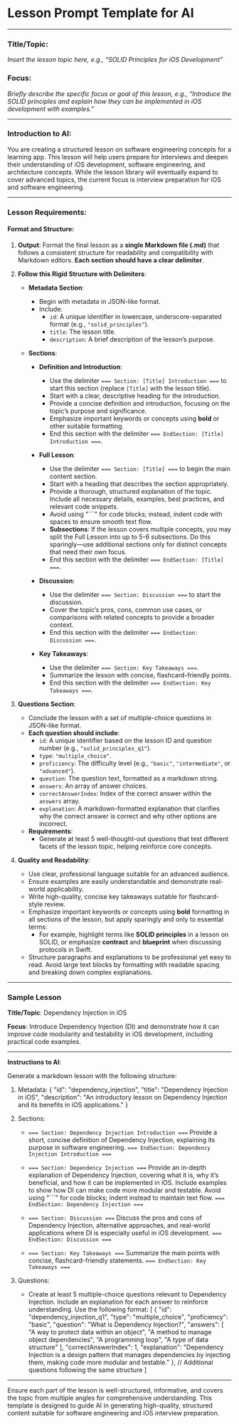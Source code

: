 # Lesson Prompt Template for AI

---

### Title/Topic:
*Insert the lesson topic here, e.g., “SOLID Principles for iOS Development”*

### Focus:
*Briefly describe the specific focus or goal of this lesson, e.g., “Introduce the SOLID principles and explain how they can be implemented in iOS development with examples.”*

---

### Introduction to AI:

You are creating a structured lesson on software engineering concepts for a learning app. This lesson will help users prepare for interviews and deepen their understanding of iOS development, software engineering, and architecture concepts. While the lesson library will eventually expand to cover advanced topics, the current focus is interview preparation for iOS and software engineering.

---

### Lesson Requirements:

#### Format and Structure:

1. **Output**: Format the final lesson as a **single Markdown file (.md)** that follows a consistent structure for readability and compatibility with Markdown editors. **Each section should have a clear delimiter**.

2. **Follow this Rigid Structure with Delimiters**:

   - **Metadata Section**:
     - Begin with metadata in JSON-like format.
     - Include:
        - `id`: A unique identifier in lowercase, underscore-separated format (e.g., `"solid_principles"`).
        - `title`: The lesson title.
        - `description`: A brief description of the lesson’s purpose.

   - **Sections**:
     - **Definition and Introduction**: 
        - Use the delimiter `=== Section: [Title] Introduction ===` to start this section (replace `[Title]` with the lesson title).
        - Start with a clear, descriptive heading for the introduction.
        - Provide a concise definition and introduction, focusing on the topic’s purpose and significance.
        - Emphasize important keywords or concepts using **bold** or other suitable formatting.
        - End this section with the delimiter `=== EndSection: [Title] Introduction ===`.
       
     - **Full Lesson**: 
       - Use the delimiter `=== Section: [Title] ===` to begin the main content section.
       - Start with a heading that describes the section appropriately.
       - Provide a thorough, structured explanation of the topic. Include all necessary details, examples, best practices, and relevant code snippets.
       - Avoid using "```" for code blocks; instead, indent code with spaces to ensure smooth text flow.
       - **Subsections**: If the lesson covers multiple concepts, you may split the Full Lesson into up to 5-6 subsections. Do this sparingly—use additional sections only for distinct concepts that need their own focus.
       - End this section with the delimiter `=== EndSection: [Title] ===`.
       
     - **Discussion**: 
       - Use the delimiter `=== Section: Discussion ===` to start the discussion.
       - Cover the topic’s pros, cons, common use cases, or comparisons with related concepts to provide a broader context.
       - End this section with the delimiter `=== EndSection: Discussion ===`.
       
     - **Key Takeaways**: 
       - Use the delimiter `=== Section: Key Takeaways ===`.
       - Summarize the lesson with concise, flashcard-friendly points.
       - End this section with the delimiter `=== EndSection: Key Takeaways ===`.

3. **Questions Section**:
   - Conclude the lesson with a set of multiple-choice questions in JSON-like format.
   - **Each question should include**:
     - `id`: A unique identifier based on the lesson ID and question number (e.g., `"solid_principles_q1"`).
     - `type`: `"multiple_choice"`.
     - `proficiency`: The difficulty level (e.g., `"basic"`, `"intermediate"`, or `"advanced"`).
     - `question`: The question text, formatted as a markdown string.
     - `answers`: An array of answer choices.
     - `correctAnswerIndex`: Index of the correct answer within the `answers` array.
     - `explanation`: A markdown-formatted explanation that clarifies why the correct answer is correct and why other options are incorrect.
   - **Requirements**:
     - Generate at least 5 well-thought-out questions that test different facets of the lesson topic, helping reinforce core concepts.

4. **Quality and Readability**:
    - Use clear, professional language suitable for an advanced audience.
    - Ensure examples are easily understandable and demonstrate real-world applicability.
    - Write high-quality, concise key takeaways suitable for flashcard-style review.
    - Emphasize important keywords or concepts using **bold** formatting in all sections of the lesson, but apply sparingly and only to essential terms:
        - For example, highlight terms like **SOLID principles** in a lesson on SOLID, or emphasize **contract** and **blueprint** when discussing protocols in Swift.
    - Structure paragraphs and explanations to be professional yet easy to read. Avoid large text blocks by formatting with readable spacing and breaking down complex explanations.

---

### Sample Lesson

**Title/Topic**: Dependency Injection in iOS

**Focus**: Introduce Dependency Injection (DI) and demonstrate how it can improve code modularity and testability in iOS development, including practical code examples.

---

**Instructions to AI**:

Generate a markdown lesson with the following structure:

1. Metadata:
    { 
        "id": "dependency_injection", 
        "title": "Dependency Injection in iOS", 
        "description": "An introductory lesson on Dependency Injection and its benefits in iOS applications."
    }

2. Sections:
    - `=== Section: Dependency Injection Introduction ===`
      Provide a short, concise definition of Dependency Injection, explaining its purpose in software engineering.
      `=== EndSection: Dependency Injection Introduction ===`

    - `=== Section: Dependency Injection ===`
      Provide an in-depth explanation of Dependency Injection, covering what it is, why it’s beneficial, and how it can be implemented in iOS. Include examples to show how DI can make code more modular and testable. Avoid using "```" for code blocks; indent instead to maintain text flow.
      `=== EndSection: Dependency Injection ===`

    - `=== Section: Discussion ===`
      Discuss the pros and cons of Dependency Injection, alternative approaches, and real-world applications where DI is especially useful in iOS development.
      `=== EndSection: Discussion ===`

    - `=== Section: Key Takeaways ===`
      Summarize the main points with concise, flashcard-friendly statements.
      `=== EndSection: Key Takeaways ===`

3. Questions:
    - Create at least 5 multiple-choice questions relevant to Dependency Injection. Include an explanation for each answer to reinforce understanding. Use the following format:
      [
          {
              "id": "dependency_injection_q1",
              "type": "multiple_choice",
              "proficiency": "basic",
              "question": "What is Dependency Injection?",
              "answers": [
                  "A way to protect data within an object",
                  "A method to manage object dependencies",
                  "A programming loop",
                  "A type of data structure"
              ],
              "correctAnswerIndex": 1,
              "explanation": "Dependency Injection is a design pattern that manages dependencies by injecting them, making code more modular and testable."
          },
          // Additional questions following the same structure
      ]

---

Ensure each part of the lesson is well-structured, informative, and covers the topic from multiple angles for comprehensive understanding. This template is designed to guide AI in generating high-quality, structured content suitable for software engineering and iOS interview preparation.
